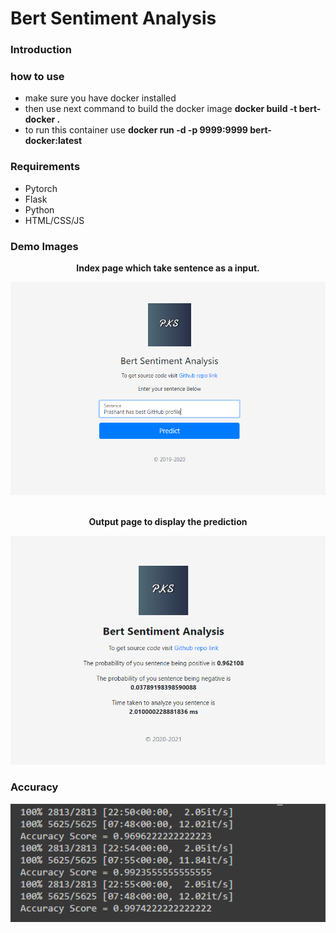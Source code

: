 # Bert Sentiment Analysis #
### Introduction ###

### how to use ###
* make sure you have docker installed
* then use next command to build the docker image <b> docker build -t bert-docker . </b>
* to run this container use <b> docker run -d -p 9999:9999 bert-docker:latest </b>

### Requirements ### 
* Pytorch
* Flask
* Python
* HTML/CSS/JS

### Demo Images ###
<div align="center">
  <p><b>Index page which take sentence as a input. </b></p>
  <img src="./images/bert-demo.PNG" width="600">  
</div>

<div align="center">
  <br>
  <p> <b> Output page to display the prediction </b></p>
  <img src="./images/bert-demo-ouput.PNG" width="600">  
</div>

### Accuracy ###

<div align="center">
  <img src="./images/accuracy.png" width="600">  
</div>

